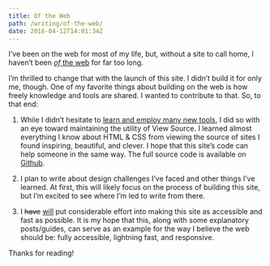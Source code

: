 ```yaml
---
title: Of the Web
path: /writing/of-the-web/
date: 2016-04-12T14:01:34Z
---
```


I’ve been _on_ the web for most of my life, but, without a site to call home, I haven’t been [_of_ the web](https://adactio.com/journal/9016) for far too long.

I’m thrilled to change that with the launch of this site. I didn’t build it for only me, though. One of my favorite things about building on the web is how freely knowledge and tools are shared. I wanted to contribute to that. So, to that end:

1. While I didn’t hesitate to [learn and employ many new tools](/colophon/), I did so with an eye toward maintaining the utility of View Source. I learned almost everything I know about HTML &amp; CSS from viewing the source of sites I found inspiring, beautiful, and clever. I hope that this site’s code can help someone in the same way. The full source code is available on [Github](https://github.com/kylegach/kylegach_com).

2. I plan to write about design challenges I’ve faced and other things I’ve learned. At first, this will likely focus on the process of building this site, but I’m excited to see where I’m led to write from there.

3. I <del>have</del> <ins>will</ins> put considerable effort into making this site as accessible and fast as possible. It is my hope that this, along with some explanatory posts/guides, can serve as an example for the way I believe the web should be: fully accessible, lightning fast, and responsive.

Thanks for reading!
